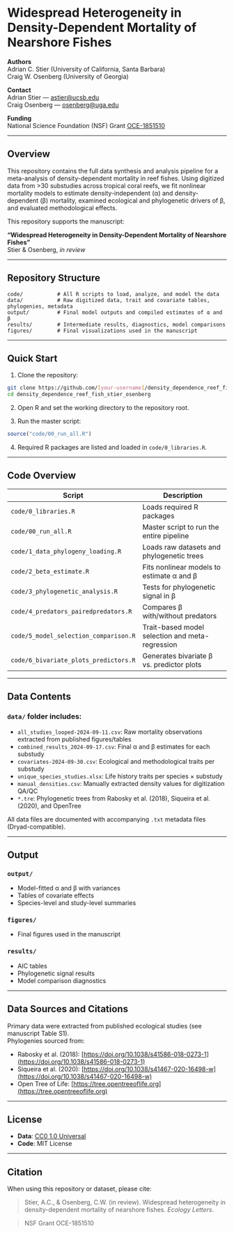 # Widespread Heterogeneity in Density-Dependent Mortality of Nearshore Fishes

**Authors**  
Adrian C. Stier (University of California, Santa Barbara)  
Craig W. Osenberg (University of Georgia)  

**Contact**  
Adrian Stier — astier@ucsb.edu  
Craig Osenberg — osenberg@uga.edu  

**Funding**  
National Science Foundation (NSF) Grant [OCE-1851510](https://www.nsf.gov/awardsearch/showAward?AWD_ID=1851510)

---

## Overview

This repository contains the full data synthesis and analysis pipeline for a meta-analysis of density-dependent mortality in reef fishes. Using digitized data from >30 substudies across tropical coral reefs, we fit nonlinear mortality models to estimate density-independent (α) and density-dependent (β) mortality, examined ecological and phylogenetic drivers of β, and evaluated methodological effects.

This repository supports the manuscript:

**“Widespread Heterogeneity in Density-Dependent Mortality of Nearshore Fishes”**  
Stier & Osenberg, *in review*

---

## Repository Structure

```
code/           # All R scripts to load, analyze, and model the data
data/           # Raw digitized data, trait and covariate tables, phylogenies, metadata
output/         # Final model outputs and compiled estimates of α and β
results/        # Intermediate results, diagnostics, model comparisons
figures/        # Final visualizations used in the manuscript
```

---

## Quick Start

1. Clone the repository:

```bash
git clone https://github.com/[your-username]/density_dependence_reef_fish_stier_osenberg.git
cd density_dependence_reef_fish_stier_osenberg
```

2. Open R and set the working directory to the repository root.

3. Run the master script:

```r
source("code/00_run_all.R")
```

4. Required R packages are listed and loaded in `code/0_libraries.R`.

---

## Code Overview

| Script | Description |
|--------|-------------|
| `code/0_libraries.R` | Loads required R packages |
| `code/00_run_all.R` | Master script to run the entire pipeline |
| `code/1_data_phylogeny_loading.R` | Loads raw datasets and phylogenetic trees |
| `code/2_beta_estimate.R` | Fits nonlinear models to estimate α and β |
| `code/3_phylogenetic_analysis.R` | Tests for phylogenetic signal in β |
| `code/4_predators_pairedpredators.R` | Compares β with/without predators |
| `code/5_model_selection_comparison.R` | Trait-based model selection and meta-regression |
| `code/6_bivariate_plots_predictors.R` | Generates bivariate β vs. predictor plots |

---

## Data Contents

### `data/` folder includes:
- `all_studies_looped-2024-09-11.csv`: Raw mortality observations extracted from published figures/tables
- `combined_results_2024-09-17.csv`: Final α and β estimates for each substudy
- `covariates-2024-09-30.csv`: Ecological and methodological traits per substudy
- `unique_species_studies.xlsx`: Life history traits per species × substudy
- `manual_densities.csv`: Manually extracted density values for digitization QA/QC
- `*.tre`: Phylogenetic trees from Rabosky et al. (2018), Siqueira et al. (2020), and OpenTree

All data files are documented with accompanying `.txt` metadata files (Dryad-compatible).

---

## Output

### `output/`
- Model-fitted α and β with variances
- Tables of covariate effects
- Species-level and study-level summaries

### `figures/`
- Final figures used in the manuscript

### `results/`
- AIC tables
- Phylogenetic signal results
- Model comparison diagnostics

---

## Data Sources and Citations

Primary data were extracted from published ecological studies (see manuscript Table S1).  
Phylogenies sourced from:

- Rabosky et al. (2018): [https://doi.org/10.1038/s41586-018-0273-1](https://doi.org/10.1038/s41586-018-0273-1)
- Siqueira et al. (2020): [https://doi.org/10.1038/s41467-020-16498-w](https://doi.org/10.1038/s41467-020-16498-w)
- Open Tree of Life: [https://tree.opentreeoflife.org](https://tree.opentreeoflife.org)

---

## License

- **Data**: [CC0 1.0 Universal](https://creativecommons.org/publicdomain/zero/1.0/)
- **Code**: MIT License

---

## Citation

When using this repository or dataset, please cite:

> Stier, A.C., & Osenberg, C.W. (in review). Widespread heterogeneity in density-dependent mortality of nearshore fishes. *Ecology Letters*.

> NSF Grant OCE-1851510
